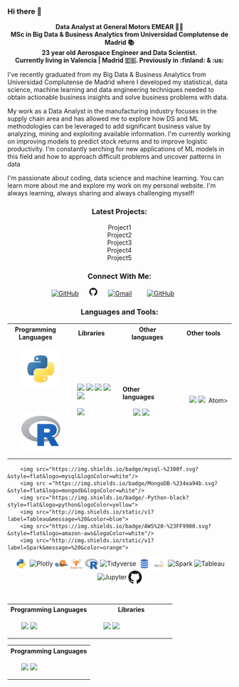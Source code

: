 ### Hi there 👋

<!--
**Marcos-Sanz-Garcia/Marcos-Sanz-Garcia** is a ✨ _special_ ✨ repository because its `README.md` (this file) appears on your GitHub profile.

Here are some ideas to get you started:

- 🔭 I’m currently working on ...
- 🌱 I’m currently learning ...
- 👯 I’m looking to collaborate on ...
- 🤔 I’m looking for help with ...
- 💬 Ask me about ...
- 📫 How to reach me: ...
- 😄 Pronouns: ...
- ⚡ Fun fact: ...
-->
<p align='center'>
  <b>Data Analyst at General Motors EMEAR 👨‍💻 </br> 
  MSc in Big Data & Business Analytics from Universidad Complutense de Madrid 📚 </br>
  23 year old Aerospace Engineer and Data Scientist. </br>
  Currently living in Valencia | Madrid 🇪🇸. Previously in :finland: & :us: </b>
</p>

I've recently graduated from my Big Data & Business Analytics from Universidad Complutense de Madrid where I developed my statistical, data science, machine learning and data engineering techniques needed to obtain actionable business insights and solve business problems with data. <br>

My work as a Data Analyst in the manufacturing industry focuses in the supply chain area and has allowed me to explore how DS and ML methodologies can be leveraged to add significant business value by analyzing, mining and exploiting available information. I'm currently working on improving models to predict stock returns and to improve logistic productivity. I'm constantly serching for new applications of ML models in this field and how to approach difficult problems and uncover patterns in data<br>

I'm passionate about coding, data science and machine learning. You can learn more about me and explore my work on my personal website. I'm always learning, always sharing and always challenging myself!

<h3 align = 'center'>Latest Projects:</h3>
<p align = 'center'>Project1</br>
Project2</br>
Project3</br>
Project4</br>
Project5</br></p>

<p align = 'center'><h3 align = 'center'>Connect With Me:</h3></p>

<p align = 'center'><a href="https://www.linkedin.com/in/" target="_blank">
<img alt="GitHub" src="https://img.flaticon.com/icons/png/512/174/174857.png?size=1200x630f&pad=10,10,10,10&ext=png&bg=FFFFFFFF" height="17"></a>
  
<a href="https://github.com/Marcos-Sanz-Garcia" target="_blank">
<img alt="GitHub" src="https://raw.githubusercontent.com/github/explore/78df643247d429f6cc873026c0622819ad797942/topics/github/github.png" height="18" hspace="20"></a>
  
<a href="mailto:msg@gmail.com" target="_blank">
<img alt="Gmail" src="https://logos-marcas.com/wp-content/uploads/2020/11/Gmail-Logo.png" height="18"></a>
  
<a href="https://marcos-sanz-garcia.github.io./" target="_blank">
<img alt="GitHub" src="https://img.icons8.com/wired/2x/domain.png" height="17" hspace="30"></a></p>

<h3 align = 'center'>Languages and Tools:</h3>

<table align="center"  width="75%">
  <tr>
    <th>Programming Languages</th>
    <th>Libraries</th>
    <th>Other languages</th>
    <th>Other tools</th>
  </tr>
  <tr>
    <td width="25%">
      <ul>
        <img align="center" alt="Python" width="100px" src="https://raw.githubusercontent.com/github/explore/80688e429a7d4ef2fca1e82350fe8e3517d3494d/topics/python/python.png" />
        <br>
        <br>
        <br>
        <br>
        <img align="center" alt="R" width="90px"src="https://raw.githubusercontent.com/github/explore/80688e429a7d4ef2fca1e82350fe8e3517d3494d/topics/r/r.png">
      </ul>
    </td>
    <td width="25%">
      <ul>
        <img src ="https://cdn-images-1.medium.com/max/1024/1*-QTg-_71YF0SVshMEaKZ_g.png"/>
        <img src ="https://upload.wikimedia.org/wikipedia/commons/thumb/3/37/Plotly-logo-01-square.png/1200px-Plotly-logo-01-square.png"/>
        <img src ="https://upload.wikimedia.org/wikipedia/commons/thumb/e/ed/Pandas_logo.svg/1200px-Pandas_logo.svg.png"/>
        <img src ="https://www.analyticsvidhya.com/blog/wp-content/uploads/2015/01/scikit-learn-logo.png"/>
        <img src ="https://upload.wikimedia.org/wikipedia/commons/thumb/3/31/NumPy_logo_2020.svg/1280px-NumPy_logo_2020.svg.png"/>
        <br>
        <br>
        <img src ="https://www.business-science.io/assets/2020-10-15-must-know-tidyverse-features/tidyverse-icons.png"/>
      </ul>
    </td>
    <td width="25%">
      <h4> Other languages </h4>
      <ul>
          <img src="https://img.shields.io/badge/c%20-%2300599C.svg?&style=flat&logo=c&logoColor=white">
          <img src="https://img.shields.io/badge/c++%20-%2300599C.svg?&style=flat&logo=c%2B%2B&logoColor=white">
      </ul>
    </td>
    <td>
      <ul>
          <img src="https://img.shields.io/badge/github-%23100000.svg?&style=flat&logo=github&logoColor=white">
          <img height="20" src="/assets/atom.jpg">&nbsp Atom>
      </ul>
    </td>
  </tr>
</table>

        <img src="https://img.shields.io/badge/mysql-%2300f.svg?&style=flat&logo=mysql&logoColor=white"/>
        <img src ="https://img.shields.io/badge/MongoDB-%234ea94b.svg?&style=flat&logo=mongodb&logoColor=white"/>
        <img src="https://img.shields.io/badge/-Python-black?style=flat&logo=python&logoColor=yellow">
        <img src="http://img.shields.io/static/v1?label=Tableau&message=%20&color=blue">
        <img src="https://img.shields.io/badge/AWS%20-%23FF9900.svg?&style=flat&logo=amazon-aws&logoColor=white"/>
        <img src="http://img.shields.io/static/v1?label=Spark&message=%20&color=orange">

<p align = 'center'><img align="center" alt="Python" width="30px" src="https://raw.githubusercontent.com/github/explore/80688e429a7d4ef2fca1e82350fe8e3517d3494d/topics/python/python.png" />

<img align="center" alt="Plotly" width="30px" src="https://avatars2.githubusercontent.com/u/5997976?s=200&v=4" />

<img align="center" alt="Scikit-Learn" width="30px" src="https://raw.githubusercontent.com/github/explore/80688e429a7d4ef2fca1e82350fe8e3517d3494d/topics/scikit-learn/scikit-learn.png" />

<img align="center" alt="Tensorflow" width="30px" src="https://raw.githubusercontent.com/github/explore/80688e429a7d4ef2fca1e82350fe8e3517d3494d/topics/tensorflow/tensorflow.png" />

<img align="center" alt="R" width="30px" src="https://raw.githubusercontent.com/github/explore/80688e429a7d4ef2fca1e82350fe8e3517d3494d/topics/r/r.png" />

<img align="center" alt="Tidyverse" width="30px" src="https://avatars1.githubusercontent.com/u/22032646?s=200&v=4" />

<img align="center" alt="SQL" width="30px" src="https://raw.githubusercontent.com/github/explore/80688e429a7d4ef2fca1e82350fe8e3517d3494d/topics/sql/sql.png" />

<img align="center" alt="MySQL" width="30px" src="https://raw.githubusercontent.com/github/explore/80688e429a7d4ef2fca1e82350fe8e3517d3494d/topics/mysql/mysql.png" />

<img align="center" alt="Spark" width="30px" src="https://dv-website.s3.amazonaws.com/uploads/2015/06/spark-logo.png" />

<img align="center" alt="Tableau" width="30px" src="https://promto.com/wp-content/uploads/2019/08/icon-tableau-1.png" />

<img align="center" alt="Jupyter" width="30px" src="https://avatars1.githubusercontent.com/u/7388996?s=200&v=4" />

<img align="center" alt="GitHub" width="30px" src="https://raw.githubusercontent.com/github/explore/78df643247d429f6cc873026c0622819ad797942/topics/github/github.png" />
</p> 

</br>


<table align="left"  width="30%">
  <tr>
    <th>Programming Languages</th>
    <th>Libraries</th>
  </tr>
  <tr>
    <td width="50%">
      <ul>
        <img src="https://img.shields.io/badge/-Python-black?style=for-the-badge&logo=python&logoColor=white"> 
        <img src="https://img.shields.io/badge/java-%23ED8B00.svg?&style=flat&logo=java&logoColor=white">
      </ul>
    </td>
    <td width="50%">
      <ul>
        <img src="https://img.shields.io/badge/mysql-%2300f.svg?&style=flat&logo=mysql&logoColor=white"/>
        <img src ="https://img.shields.io/badge/MongoDB-%234ea94b.svg?&style=flat&logo=mongodb&logoColor=white"/>
      </ul>
    </td>
  </tr>
</table>

<table align="center left"  width="25%">
  <tr>
    <th>Programming Languages</th>
  </tr>
  <tr>
    <td width="100%">
      <ul>
        <img src="https://img.shields.io/badge/-Python-black?style=for-the-badge&logo=python&logoColor=white"> 
        <img src="https://img.shields.io/badge/java-%23ED8B00.svg?&style=flat&logo=java&logoColor=white">
      </ul>
    </td>
    
  </tr>
</table>



